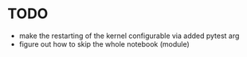 # TODO

- make the restarting of the kernel configurable via added pytest arg
- figure out how to skip the whole notebook (module)
